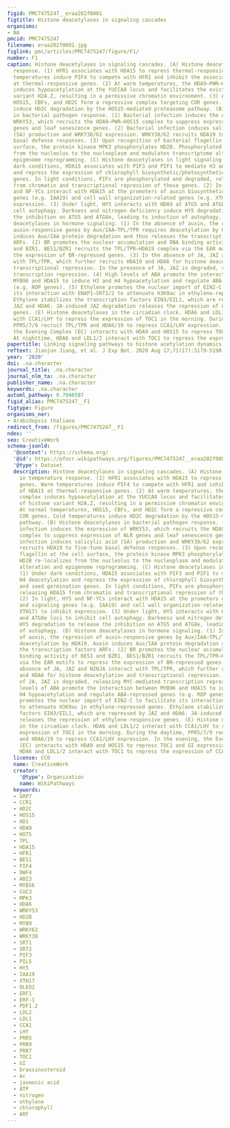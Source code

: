 ```yaml
---
figid: PMC7475247__eraa202f0001
figtitle: Histone deacetylases in signaling cascades
organisms:
- NA
pmcid: PMC7475247
filename: eraa202f0001.jpg
figlink: pmc/articles/PMC7475247/figure/F1/
number: F1
caption: Histone deacetylases in signaling cascades. (A) Histone deacetylases in temperature
  response. (1) HFR1 associates with HDA15 to repress thermal-responsive genes. Warm
  temperatures induce PIF4 to compete with HFR1 and inhibit the association of HDA15
  at thermal-responsive genes. (2) At warm temperatures, the HDA9–PWR–HOS15 complex
  induces hypoacetylation at the YUCCA8 locus and facilitates the eviction of histone
  variant H2A.Z, resulting in a permissive chromatin environment. (3) At normal temperatures,
  HOS15, CBFs, and HD2C form a repressive complex targeting COR genes. Cold temperatures
  induce HD2C degradation by the HOS15-mediated proteasome pathway. (B) Histone deacetylases
  in bacterial pathogen response. (1) Bacterial infection induces the expression of
  WRKY53, which recruits the HDA9–PWR–HOS15 complex to suppress expression of NLR
  genes and leaf senescence genes. (2) Bacterial infection induces salicylic acid
  (SA) production and WRKY38/62 expression. WRKY38/62 recruits HDA19 to fine-tune
  basal defense responses. (3) Upon recognition of bacterial flagellin at the cell
  surface, the protein kinase MPK3 phosphorylates HD2B. Phosphorylated HD2B re-localizes
  from the nucleolus to the nucleoplasm and modulates transcriptome alteration and
  epigenome reprogramming. (C) Histone deacetylases in light signaling. (1) Under
  dark conditions, HDA15 associates with PIF3 and PIF1 to mediate H3 and H4 deacetylation
  and repress the expression of chlorophyll biosynthetic/photosynthetic and seed germination
  genes. In light conditions, PIFs are phosphorylated and degraded, releasing HDA15
  from chromatin and transcriptional repression of these genes. (2) In light, HY5
  and NF-YCs interact with HDA15 at the promoters of auxin biosynthetic and signaling
  genes (e.g. IAA19) and cell wall organization-related genes (e.g. XTH17) to inhibit
  expression. (3) Under light, HY5 interacts with HDA9 at ATG5 and ATG8e loci to inhibit
  cell autophagy. Darkness and nitrogen deficiency induce HY5 degradation to release
  the inhibition on ATG5 and ATG8e, leading to induction of autophagy. (D) Histone
  deacetylases in hormone signaling. (1) In the absence of auxin, the repression of
  auxin-responsive genes by Aux/IAA–TPL/TPR requires deacetylation by HDA19. Auxin
  induces Aux/IAA protein degradation and thus releases the transcription factors
  ARFs. (2) BR promotes the nuclear accumulation and DNA binding activity of BES1
  and BZR1. BES1/BZR1 recruits the TPL/TPR–HDA19 complex via the EAR motifs to repress
  the expression of BR-repressed genes. (3) In the absence of JA, JAZ and NINJA interact
  with TPL/TPR, which further recruits HDA19 and HDA6 for histone deacetylation and
  transcriptional repression. In the presence of JA, JAZ is degraded, releasing MYC-mediated
  transcription repression. (4) High levels of ABA promote the interaction between
  MYB96 and HDA15 to induce H3 and H4 hypoacetylation and regulate ABA-repressed genes
  (e.g. ROP genes). (5) Ethylene promotes the nuclear import of EIN2-C to facilitate
  its interaction with ENAP1–SRT1/2 to attenuate H3K9ac in ethylene-repressed genes.
  Ethylene stabilizes the transcription factors EIN3/EIL1, which are repressed by
  JAZ and HDA6. JA-induced JAZ degradation releases the repression of ethylene-responsive
  genes. (E) Histone deacetylases in the circadian clock. HDA6 and LDL1/2 interact
  with CCA1/LHY to repress the expression of TOC1 in the morning. During the daytime,
  PPR5/7/9 recruit TPL/TPR and HDA6/19 to repress CCA1/LHY expression. In the evening,
  the Evening Complex (EC) interacts with HDA9 and HOS15 to repress TOC1 and GI expression.
  At nighttime, HDA6 and LDL1/2 interact with TOC1 to repress the expression of CCA1/LHY.
papertitle: Linking signaling pathways to histone acetylation dynamics in plants.
reftext: Jianjun Jiang, et al. J Exp Bot. 2020 Aug 17;71(17):5179-5190.
year: '2020'
doi: .na.character
journal_title: .na.character
journal_nlm_ta: .na.character
publisher_name: .na.character
keywords: .na.character
automl_pathway: 0.7946587
figid_alias: PMC7475247__F1
figtype: Figure
organisms_ner:
- Arabidopsis thaliana
redirect_from: /figures/PMC7475247__F1
ndex: ''
seo: CreativeWork
schema-jsonld:
  '@context': https://schema.org/
  '@id': https://pfocr.wikipathways.org/figures/PMC7475247__eraa202f0001.html
  '@type': Dataset
  description: Histone deacetylases in signaling cascades. (A) Histone deacetylases
    in temperature response. (1) HFR1 associates with HDA15 to repress thermal-responsive
    genes. Warm temperatures induce PIF4 to compete with HFR1 and inhibit the association
    of HDA15 at thermal-responsive genes. (2) At warm temperatures, the HDA9–PWR–HOS15
    complex induces hypoacetylation at the YUCCA8 locus and facilitates the eviction
    of histone variant H2A.Z, resulting in a permissive chromatin environment. (3)
    At normal temperatures, HOS15, CBFs, and HD2C form a repressive complex targeting
    COR genes. Cold temperatures induce HD2C degradation by the HOS15-mediated proteasome
    pathway. (B) Histone deacetylases in bacterial pathogen response. (1) Bacterial
    infection induces the expression of WRKY53, which recruits the HDA9–PWR–HOS15
    complex to suppress expression of NLR genes and leaf senescence genes. (2) Bacterial
    infection induces salicylic acid (SA) production and WRKY38/62 expression. WRKY38/62
    recruits HDA19 to fine-tune basal defense responses. (3) Upon recognition of bacterial
    flagellin at the cell surface, the protein kinase MPK3 phosphorylates HD2B. Phosphorylated
    HD2B re-localizes from the nucleolus to the nucleoplasm and modulates transcriptome
    alteration and epigenome reprogramming. (C) Histone deacetylases in light signaling.
    (1) Under dark conditions, HDA15 associates with PIF3 and PIF1 to mediate H3 and
    H4 deacetylation and repress the expression of chlorophyll biosynthetic/photosynthetic
    and seed germination genes. In light conditions, PIFs are phosphorylated and degraded,
    releasing HDA15 from chromatin and transcriptional repression of these genes.
    (2) In light, HY5 and NF-YCs interact with HDA15 at the promoters of auxin biosynthetic
    and signaling genes (e.g. IAA19) and cell wall organization-related genes (e.g.
    XTH17) to inhibit expression. (3) Under light, HY5 interacts with HDA9 at ATG5
    and ATG8e loci to inhibit cell autophagy. Darkness and nitrogen deficiency induce
    HY5 degradation to release the inhibition on ATG5 and ATG8e, leading to induction
    of autophagy. (D) Histone deacetylases in hormone signaling. (1) In the absence
    of auxin, the repression of auxin-responsive genes by Aux/IAA–TPL/TPR requires
    deacetylation by HDA19. Auxin induces Aux/IAA protein degradation and thus releases
    the transcription factors ARFs. (2) BR promotes the nuclear accumulation and DNA
    binding activity of BES1 and BZR1. BES1/BZR1 recruits the TPL/TPR–HDA19 complex
    via the EAR motifs to repress the expression of BR-repressed genes. (3) In the
    absence of JA, JAZ and NINJA interact with TPL/TPR, which further recruits HDA19
    and HDA6 for histone deacetylation and transcriptional repression. In the presence
    of JA, JAZ is degraded, releasing MYC-mediated transcription repression. (4) High
    levels of ABA promote the interaction between MYB96 and HDA15 to induce H3 and
    H4 hypoacetylation and regulate ABA-repressed genes (e.g. ROP genes). (5) Ethylene
    promotes the nuclear import of EIN2-C to facilitate its interaction with ENAP1–SRT1/2
    to attenuate H3K9ac in ethylene-repressed genes. Ethylene stabilizes the transcription
    factors EIN3/EIL1, which are repressed by JAZ and HDA6. JA-induced JAZ degradation
    releases the repression of ethylene-responsive genes. (E) Histone deacetylases
    in the circadian clock. HDA6 and LDL1/2 interact with CCA1/LHY to repress the
    expression of TOC1 in the morning. During the daytime, PPR5/7/9 recruit TPL/TPR
    and HDA6/19 to repress CCA1/LHY expression. In the evening, the Evening Complex
    (EC) interacts with HDA9 and HOS15 to repress TOC1 and GI expression. At nighttime,
    HDA6 and LDL1/2 interact with TOC1 to repress the expression of CCA1/LHY.
  license: CC0
  name: CreativeWork
  creator:
    '@type': Organization
    name: WikiPathways
  keywords:
  - GRP7
  - CCR1
  - HD2C
  - HOS15
  - HD1
  - HDA9
  - HOT5
  - TPL
  - HDA15
  - HFR1
  - BES1
  - PIF4
  - DWF4
  - ABI3
  - MYB56
  - CUC3
  - MPK3
  - HDA6
  - WRKY53
  - HD2B
  - MYB9
  - WRKY62
  - WRKY38
  - SRT1
  - SRT2
  - PIF3
  - PIL5
  - HY5
  - IAA19
  - XTH17
  - OLEO2
  - ERF1
  - ERF-1
  - PDF1.2
  - LDL2
  - LDL1
  - CCA1
  - LHY
  - PRR5
  - PRR9
  - PRR7
  - TOC1
  - GI
  - brassinosteroid
  - Ac
  - jasmonic acid
  - ATP
  - nitrogen
  - ethylene
  - chlorophyll
  - ARF
---
```

